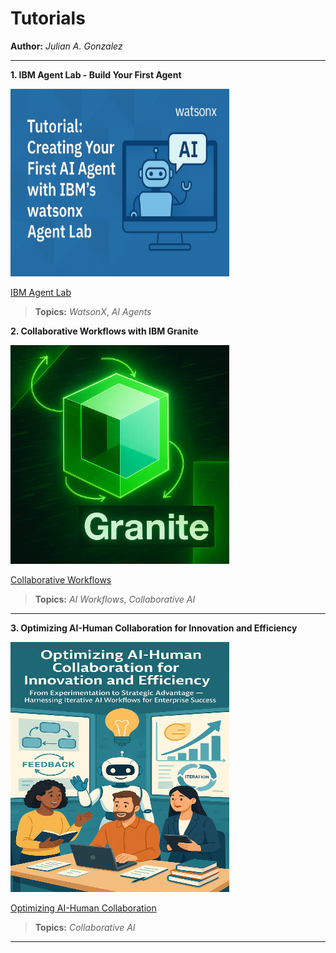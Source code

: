 # Tutorials
**Author:** *Julian A. Gonzalez*

---

**1. IBM Agent Lab - Build Your First Agent**

<img src="https://github.com/Jewelzufo/Ibm-agent-lab/raw/main/agent%20tutorial%20image.png?raw=true" height="300" width="350"/>

[IBM Agent Lab](https://github.com/Jewelzufo/Ibm-agent-lab)
>**Topics:**
*WatsonX*, *AI Agents*

**2. Collaborative Workflows with IBM Granite**

<img src="https://github.com/Jewelzufo/Collaborative-workflows-granite/raw/main/file_0000000006c451f79ba4c6e0ad9bf5dd_conversation_id=67edfe1a-5460-800e-b6ae-db34bac7e2ec&message_id=51e35215-0c9e-40f2-9840-4b8010598617.png" ehight="400" width="350"/>

[Collaborative Workflows](https://github.com/Jewelzufo/Collaborative-workflows-granite)

>**Topics:**
*AI Workflows*, *Collaborative AI*

---

**3. Optimizing AI-Human Collaboration for Innovation and Efficiency**

<img src="https://github.com/Jewelzufo/.github.io/raw/main/Collaboration%20for%20innovation%20image.png" height="400" width="350"/>

[Optimizing AI-Human Collaboration](https://github.com/Jewelzufo/.github.io/blob/main/Article-Iterative-AI-Workflows.md)

>**Topics:**
*Collaborative AI*

---



